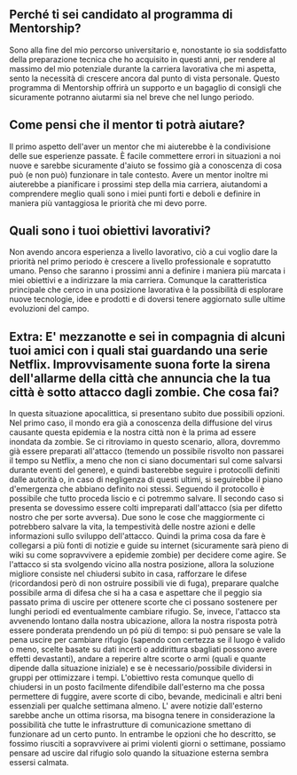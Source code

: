 ## Perché ti sei candidato al programma di Mentorship?
Sono alla fine del mio percorso universitario e, nonostante io sia soddisfatto della preparazione tecnica che ho acquisito in questi anni, per rendere al massimo del mio potenziale durante la carriera lavorativa che mi aspetta, sento la necessità di crescere ancora dal punto di vista personale. Questo programma di Mentorship offrirà un supporto e un bagaglio di consigli che sicuramente potranno aiutarmi sia nel breve che nel lungo periodo.

## Come pensi che il mentor ti potrà aiutare?
Il primo aspetto dell'aver un mentor che mi aiuterebbe è la condivisione delle sue esperienze passate. È facile commettere errori in situazioni a noi nuove e sarebbe sicuramente d'aiuto se fossimo già a conoscenza di cosa può (e non può) funzionare in tale contesto. Avere un mentor inoltre mi aiuterebbe a pianificare i prossimi step della mia carriera, aiutandomi a comprendere meglio quali sono i miei punti forti e deboli e definire in maniera più vantaggiosa le priorità che mi devo porre.

## Quali sono i tuoi obiettivi lavorativi?
Non avendo ancora esperienza a livello lavorativo, ciò a cui voglio dare la priorità nel primo periodo è crescere a livello professionale e sopratutto umano. Penso che saranno i prossimi anni a definire i maniera più marcata i miei obiettivi e a indirizzare la mia carriera. Comunque la caratteristica principale che cerco in una posizione lavorativa è la possibilità di esplorare nuove tecnologie, idee e prodotti e di doversi tenere aggiornato sulle ultime evoluzioni del campo.

## Extra: E' mezzanotte e sei in compagnia di alcuni tuoi amici con i quali stai guardando una serie Netflix. Improvvisamente suona forte la sirena dell'allarme della città che annuncia che la tua città è sotto attacco dagli zombie.  Che cosa fai?

In questa situazione apocalittica, si presentano subito due possibili opzioni. Nel primo caso, il mondo era già a conoscenza della diffusione del virus causante questa epidemia e la nostra città non è la prima ad essere inondata da zombie. Se ci ritroviamo in questo scenario, allora, dovremmo già essere preparati all'attacco (temendo un possibile risvolto non passarei il tempo su Netflix, a meno che non ci siano documentari sul come salvarsi durante eventi del genere), e quindi basterebbe seguire i protocolli definiti dalle autorità o, in caso di negligenza di questi ultimi, si seguirebbe il piano d'emergenza che abbiano definito noi stessi. Seguendo il protocollo è possibile che tutto proceda liscio e ci potremmo salvare.
Il secondo caso si presenta se dovessimo essere colti impreparati dall'attacco (sia per difetto nostro che per sorte avversa). Due sono le cose che maggiormente ci potrebbero salvare la vita, la tempestività delle nostre azioni e delle informazioni sullo sviluppo dell'attacco. Quindi la prima cosa da fare è collegarsi a più fonti di notizie e guide su internet (sicuramente sarà pieno di wiki su come sopravvivere a epidemie zombie) per decidere come agire. Se l'attacco si sta svolgendo vicino alla nostra posizione, allora la soluzione migliore consiste nel chiudersi subito in casa, rafforzare le difese (ricordandosi però di non ostruire possibili vie di fuga), preparare qualche possibile arma di difesa che si ha a casa e aspettare che il peggio sia passato prima di uscire per ottenere scorte che ci possano sostenere per lunghi periodi ed eventualmente cambiare rifugio. Se, invece, l'attacco sta avvenendo lontano dalla nostra ubicazione, allora la nostra risposta potrà essere ponderata prendendo un pó più di tempo: si può pensare se vale la pena uscire per cambiare rifugio (sapendo con certezza se il luogo è valido o meno, scelte basate su dati incerti o addirittura sbagliati possono avere effetti devastanti), andare a reperire altre scorte o armi (quali e quante dipende dalla situazione iniziale) e se è necessario/possibile dividersi in gruppi per ottimizzare i tempi. L'obiettivo resta comunque quello di chiudersi in un posto facilmente difendibile dall'esterno ma che possa permettere di fuggire, avere scorte di cibo, bevande, medicinali e altri beni essenziali per qualche settimana almeno. L' avere notizie dall'esterno sarebbe anche un ottima risorsa, ma bisogna tenere in considerazione la possibilità che tutte le infrastrutture di comunicazione smettano di funzionare ad un certo punto.
In entrambe le opzioni che ho descritto, se fossimo riusciti a sopravvivere ai primi violenti giorni o settimane, possiamo pensare ad uscire dal rifugio solo quando la situazione esterna sembra essersi calmata.